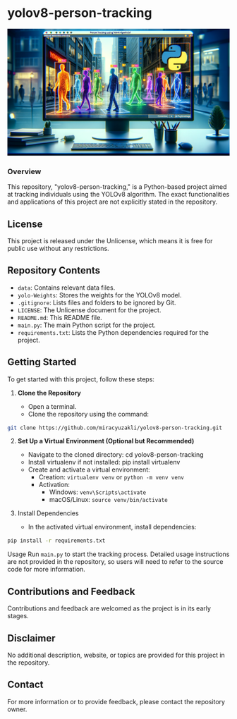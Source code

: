 
# yolov8-person-tracking


![alt text](readme_banner.png)


### Overview
This repository, "yolov8-person-tracking," is a Python-based project aimed at tracking individuals using the YOLOv8 algorithm. The exact functionalities and applications of this project are not explicitly stated in the repository.


## License
This project is released under the Unlicense, which means it is free for public use without any restrictions.


## Repository Contents
* `data`: Contains relevant data files.
* `yolo-Weights`: Stores the weights for the YOLOv8 model.
* `.gitignore`: Lists files and folders to be ignored by Git.
* `LICENSE`: The Unlicense document for the project.
* `README.md`: This README file.
* `main.py`: The main Python script for the project.
* `requirements.txt`: Lists the Python dependencies required for the project.

## Getting Started
To get started with this project, follow these steps:

1. **Clone the Repository**

    * Open a terminal.
    * Clone the repository using the command:

```bash
git clone https://github.com/miracyuzakli/yolov8-person-tracking.git
```

2. **Set Up a Virtual Environment (Optional but Recommended)**

    * Navigate to the cloned directory: cd yolov8-person-tracking
    * Install virtualenv if not installed: pip install virtualenv
    * Create and activate a virtual environment:
        * Creation: `virtualenv venv` or `python -m venv venv`
        * Activation:
           * Windows: `venv\Scripts\activate`
           * macOS/Linux: `source venv/bin/activate`

3. Install Dependencies

    * In the activated virtual environment, install dependencies:
```bash
pip install -r requirements.txt
```


Usage
Run `main.py` to start the tracking process. Detailed usage instructions are not provided in the repository, so users will need to refer to the source code for more information.

## Contributions and Feedback
Contributions and feedback are welcomed as the project is in its early stages.

## Disclaimer
No additional description, website, or topics are provided for this project in the repository.

## Contact
For more information or to provide feedback, please contact the repository owner.